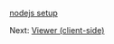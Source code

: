 [nodejs setup](viewer/net.md ':include :type=markdown')

Next: [Viewer (client-side)](viewer/2legged/ui)